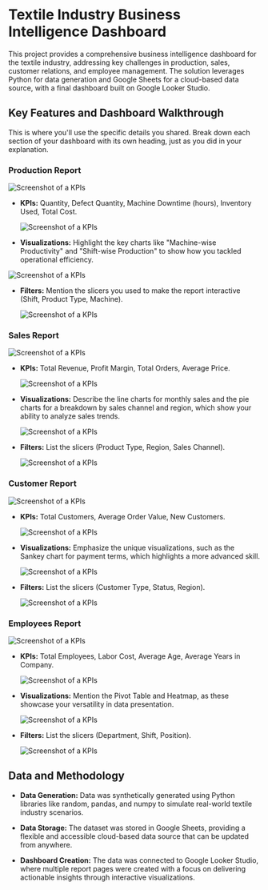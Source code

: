 # Textile Industry Business Intelligence Dashboard

This project provides a comprehensive business intelligence dashboard for the textile industry, addressing key challenges in production, sales, customer relations, and employee management. The solution leverages Python for data generation and Google Sheets for a cloud-based data source, with a final dashboard built on Google Looker Studio.

## Key Features and Dashboard Walkthrough

This is where you'll use the specific details you shared. Break down each section of your dashboard with its own heading, just as you did in your explanation.

### Production Report

  ![Screenshot of a KPIs](https://github.com/shanidevani/-Live-Data-Dashboard-for-the-Textile-Industry/blob/main/Images/Production%20Report/Production%20Report.png)
  
  - **KPIs:** Quantity, Defect Quantity, Machine Downtime (hours), Inventory Used, Total Cost.

    ![Screenshot of a KPIs](https://github.com/shanidevani/-Live-Data-Dashboard-for-the-Textile-Industry/blob/main/Images/Production%20Report/KPIs.png)
    
  - **Visualizations:** Highlight the key charts like "Machine-wise Productivity" and "Shift-wise Production" to show how you tackled operational efficiency.

  ![Screenshot of a KPIs](https://github.com/shanidevani/-Live-Data-Dashboard-for-the-Textile-Industry/blob/main/Images/Production%20Report/Visualizations.png)
    
  - **Filters:** Mention the slicers you used to make the report interactive (Shift, Product Type, Machine).

    ![Screenshot of a KPIs](https://github.com/shanidevani/-Live-Data-Dashboard-for-the-Textile-Industry/blob/main/Images/Production%20Report/Filters.png)
### Sales Report

  ![Screenshot of a KPIs](https://github.com/shanidevani/-Live-Data-Dashboard-for-the-Textile-Industry/blob/main/Images/Sales%20Report/Sales%20Report.png)

  - **KPIs:** Total Revenue, Profit Margin, Total Orders, Average Price.

    ![Screenshot of a KPIs](https://github.com/shanidevani/-Live-Data-Dashboard-for-the-Textile-Industry/blob/main/Images/Sales%20Report/KPIs.png)

  - **Visualizations:** Describe the line charts for monthly sales and the pie charts for a breakdown by sales channel and region, which show your ability to analyze sales trends.

    ![Screenshot of a KPIs](https://github.com/shanidevani/-Live-Data-Dashboard-for-the-Textile-Industry/blob/main/Images/Sales%20Report/Visualizations.png)

  - **Filters:** List the slicers (Product Type, Region, Sales Channel).

    ![Screenshot of a KPIs](https://github.com/shanidevani/-Live-Data-Dashboard-for-the-Textile-Industry/blob/main/Images/Sales%20Report/Filters.png)

### Customer Report

  ![Screenshot of a KPIs](https://github.com/shanidevani/-Live-Data-Dashboard-for-the-Textile-Industry/blob/main/Images/Customer%20Report/Customer%20Report.png)

  - **KPIs:** Total Customers, Average Order Value, New Customers.

    ![Screenshot of a KPIs](https://github.com/shanidevani/-Live-Data-Dashboard-for-the-Textile-Industry/blob/main/Images/Customer%20Report/KPIs.png)

  - **Visualizations:** Emphasize the unique visualizations, such as the Sankey chart for payment terms, which highlights a more advanced skill.

    ![Screenshot of a KPIs](https://github.com/shanidevani/-Live-Data-Dashboard-for-the-Textile-Industry/blob/main/Images/Customer%20Report/Visualizations.png)

  - **Filters:** List the slicers (Customer Type, Status, Region).

    ![Screenshot of a KPIs](https://github.com/shanidevani/-Live-Data-Dashboard-for-the-Textile-Industry/blob/main/Images/Customer%20Report/Filters.png)

### Employees Report

  ![Screenshot of a KPIs](https://github.com/shanidevani/-Live-Data-Dashboard-for-the-Textile-Industry/blob/main/Images/Employee%20Report/Employee%20Report.png)

  - **KPIs:** Total Employees, Labor Cost, Average Age, Average Years in Company.

    ![Screenshot of a KPIs](https://github.com/shanidevani/-Live-Data-Dashboard-for-the-Textile-Industry/blob/main/Images/Employee%20Report/KPIs.png)

  - **Visualizations:** Mention the Pivot Table and Heatmap, as these showcase your versatility in data presentation.

    ![Screenshot of a KPIs](https://github.com/shanidevani/-Live-Data-Dashboard-for-the-Textile-Industry/blob/main/Images/Employee%20Report/Visualizations.png)

  - **Filters:** List the slicers (Department, Shift, Position).

    ![Screenshot of a KPIs](https://github.com/shanidevani/-Live-Data-Dashboard-for-the-Textile-Industry/blob/main/Images/Employee%20Report/Filters.png)

## Data and Methodology

  - **Data Generation:** Data was synthetically generated using Python libraries like random, pandas, and numpy to simulate real-world textile industry scenarios.

  - **Data Storage:** The dataset was stored in Google Sheets, providing a flexible and accessible cloud-based data source that can be updated from anywhere.

  - **Dashboard Creation:** The data was connected to Google Looker Studio, where multiple report pages were created with a focus on delivering actionable insights through interactive visualizations.
